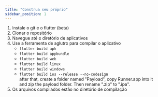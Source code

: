 ```yaml
---
title: "Construa seu próprio"
sidebar_position: 1
---
```


1. Instale o git e o flutter (beta)
2. Clonar o repositório
3. Navegue até o diretório de aplicativos
4. Use a ferramenta de aglutro para compilar o aplicativo
   * `flutter build apk`
   * `flutter build appbundle`
   * `flutter build web`
   * `flutter build linux`
   * `flutter build windows`
   * `flutter build ios --release --no-codesign`\
     after that, create a folder named "Payload", copy Runner.app into it and zip the payload folder. Then rename ".zip" to ".ipa".
5. Os arquivos compilados estão no diretório de compilação
